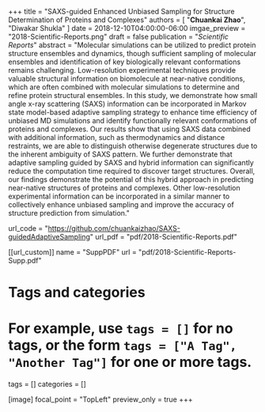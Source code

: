 +++
title = "SAXS-guided Enhanced Unbiased Sampling for Structure Determination of Proteins and Complexes"
authors = [ "**Chuankai Zhao**", "Diwakar Shukla" ]
date = 2018-12-10T04:00:00-06:00
imgae_preview = "2018-Scientific-Reports.png"
draft = false
publication = "*Scientific Reports*"
abstract    = "Molecular simulations can be utilized to predict protein structure ensembles and dynamics, though sufficient sampling of molecular ensembles and identification of key biologically relevant conformations remains challenging. Low-resolution experimental techniques provide valuable structural information on biomolecule at near-native conditions, which are often combined with molecular simulations to determine and refine protein structural ensembles. In this study, we demonstrate how small angle x-ray scattering (SAXS) information can be incorporated in Markov state model-based adaptive sampling strategy to enhance time efficiency of unbiased MD simulations and identify functionally relevant conformations of proteins and complexes. Our results show that using SAXS data combined with additional information, such as thermodynamics and distance restraints, we are able to distinguish otherwise degenerate structures due to the inherent ambiguity of SAXS pattern. We further demonstrate that adaptive sampling guided by SAXS and hybrid information can significantly reduce the computation time required to discover target structures. Overall, our findings demonstrate the potential of this hybrid approach in predicting near-native structures of proteins and complexes. Other low-resolution experimental information can be incorporated in a similar manner to collectively enhance unbiased sampling and improve the accuracy of structure prediction from simulation."

url_code = "https://github.com/chuankaizhao/SAXS-guidedAdaptiveSampling"
url_pdf = "pdf/2018-Scientific-Reports.pdf"

[[url_custom]]
  name = "SuppPDF"
  url  = "pdf/2018-Scientific-Reports-Supp.pdf"
# Tags and categories
# For example, use `tags = []` for no tags, or the form `tags = ["A Tag", "Another Tag"]` for one or more tags.
tags = []
categories = []

[image]
  focal_point = "TopLeft"
  preview_only = true
+++
